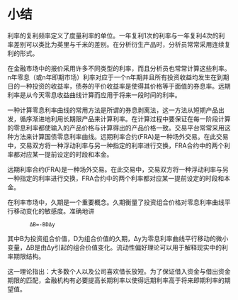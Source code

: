 # 小结

利率的复利频率定义了度量利率的单位。一年复利1次的利率与一年复利4次的利率差别可以类比为英里与千米的差别。在分析衍生产品时，分析员常常采用连续复利的形式。

在金融市场中的报价采用许多不同类型的利率，而且分析员也常常计算这些利率。n年零息（或n年即期市场）利率对应于一个n年期并且所有投资收益均发生在到期日的一种投资的收益率，债券的平价收益率是使得其价格等于面值的券息率。远期利率是从今天零息收益曲线计算而应用于将来一段时间的利率。

一种计算零息利率曲线的常用方法是所谓的券息剥离法，这一方法从短期产品出发，循序渐进地利用长期限产品来计算利率。在计算过程中要保证在每一阶段计算的零息利率都使输入的产品价格与计算得出的产品价格一致。交易平台常常采用这种方法来计算国债零息利率曲线。远期利率合约(FRA)是一种场外交易。在此交易中，交易双方将一种浮动利率与另一种指定的利率进行交换，FRA合约中的两个利率都对应某一提前设定的时段和本金。

远期利率合约(FRA)是一种场外交易。在此交易中，交易双方将一种浮动利率与另一种指定的利率进行交换，FRA合约中的两个利率都对应某一提前设定的时段和本金。

在利率市场中，久期是一个重要概念。久期衡量了投资组合价格对零息利率曲线平行移动变化的敏感度。准确地讲

           ΔB=-BDΔy

其中B为投资组合价值，D为组合价值的久期，Δy为零息利率曲线平行移动的微小变量，ΔB是由Δy引起的组合价值变化。流动性偏好理论可以用于解释现实中的利率期限结构。

这一理论指出：大多数个人以及公司喜欢借长放短。为了保证借入资金与借出资金期限的匹配，金融机构有必要提高长期利率以使得远期利率高于将来即期利率的期望值。